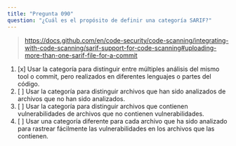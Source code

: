 ```yaml
---
title: "Pregunta 090"
question: "¿Cuál es el propósito de definir una categoría SARIF?"
---
```



> https://docs.github.com/en/code-security/code-scanning/integrating-with-code-scanning/sarif-support-for-code-scanning#uploading-more-than-one-sarif-file-for-a-commit
1. [x] Usar la categoría para distinguir entre múltiples análisis del mismo tool o commit, pero realizados en diferentes lenguajes o partes del código.
1. [ ] Usar la categoría para distinguir archivos que han sido analizados de archivos que no han sido analizados.
1. [ ] Usar la categoría para distinguir archivos que contienen vulnerabilidades de archivos que no contienen vulnerabilidades.
1. [ ] Usar una categoría diferente para cada archivo que ha sido analizado para rastrear fácilmente las vulnerabilidades en los archivos que las contienen.
